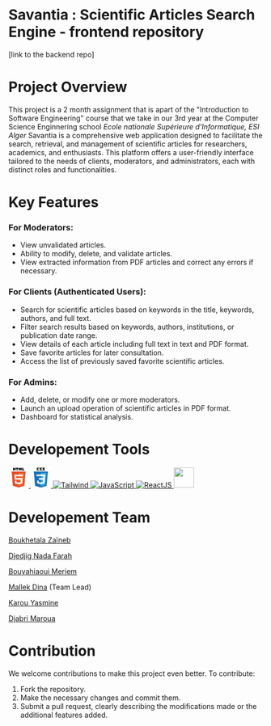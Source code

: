 # Savantia : Scientific Articles Search Engine - frontend repository
[link to the backend repo]
# Project Overview

This project is a 2 month assignment that is apart of the "Introduction to Software Engineering" course that we take in our 3rd year at the Computer Science Enginnering school *Ecole nationale Supérieure d’Informatique, ESI Alger*
Savantia is a comprehensive web application designed to facilitate the search, retrieval, and management of scientific articles for researchers, academics, and enthusiasts. This platform offers a user-friendly interface tailored to the needs of clients, moderators, and administrators, each with distinct roles and functionalities. 


# Key Features

### For Moderators:

- View unvalidated articles.
- Ability to modify, delete, and validate articles.
- View extracted information from PDF articles and correct any errors if necessary.
### For Clients (Authenticated Users):

- Search for scientific articles based on keywords in the title, keywords, authors, and full text.
- Filter search results based on keywords, authors, institutions, or publication date range.
- View details of each article including full text in text and PDF format.
- Save favorite articles for later consultation.
- Access the list of previously saved favorite scientific articles.
### For Admins:

- Add, delete, or modify one or more moderators.
- Launch an upload operation of scientific articles in PDF format.
- Dashboard for statistical analysis.

# Developement Tools
<a href="https://www.w3.org/html/" target="_blank" rel="noreferrer"> <img src="https://raw.githubusercontent.com/devicons/devicon/master/icons/html5/html5-original-wordmark.svg" alt="html5" width="40" height="40"/> </a>
<a href="https://www.w3schools.com/css/" target="_blank" rel="noreferrer"> <img src="https://raw.githubusercontent.com/devicons/devicon/master/icons/css3/css3-original-wordmark.svg" alt="css3" width="40" height="40"/> </a>
<a href="https://tailwindcss.com/" target="_blank" rel="noreferrer"> <img src="https://user-images.githubusercontent.com/25181517/202896760-337261ed-ee92-4979-84c4-d4b829c7355d.png" alt="Tailwind" width="40" height="40"/> </a>
<a href="https://www.javascript.com/" target="_blank" rel="noreferrer"> <img src="https://raw.githubusercontent.com/jmnote/z-icons/master/svg/javascript.svg" alt="JavaScript" width="40" height="40"/> </a>
<a href="https://react.dev/" target="_blank" rel="noreferrer"> <img src="https://user-images.githubusercontent.com/25181517/183897015-94a058a6-b86e-4e42-a37f-bf92061753e5.png" alt="ReactJS" width="40" height="40"/> </a>
<a><img src="https://vitejs.dev/logo.svg" width="40" height="40"></a>


# Developement Team
[Boukhetala Zaïneb](https://github.com/zcybrgd)

[Djedjig Nada Farah](https://github.com/NaDdjg)

[Bouyahiaoui Meriem](https://github.com/MeriemBouy)

[Mallek Dina](https://github.com/Dinouch) (Team Lead)

[Karou Yasmine](https://github.com/Karou-Yasmine)

[Djabri Maroua](https://github.com/djabriMaroua)

# Contribution
We welcome contributions to make this project even better. To contribute:
1. Fork the repository.
2. Make the necessary changes and commit them.
3. Submit a pull request, clearly describing the modifications made or the additional features added.
